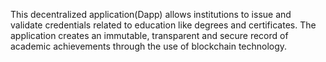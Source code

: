 This decentralized application(Dapp) allows institutions to issue and validate credentials related to education like degrees and certificates. The application creates an immutable, transparent and secure record of academic achievements through the use of blockchain technology.
